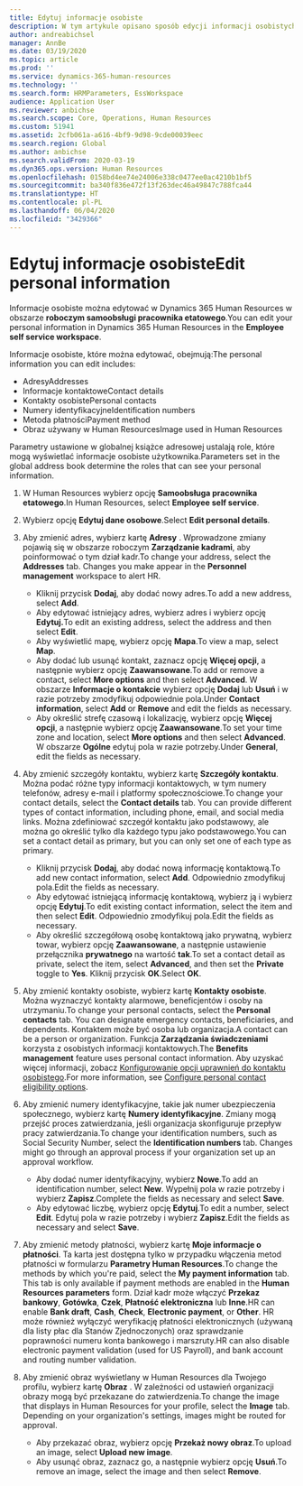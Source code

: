 ```yaml
---
title: Edytuj informacje osobiste
description: W tym artykule opisano sposób edycji informacji osobistych w Samoobsłudze pracownika i menedżera.
author: andreabichsel
manager: AnnBe
ms.date: 03/19/2020
ms.topic: article
ms.prod: ''
ms.service: dynamics-365-human-resources
ms.technology: ''
ms.search.form: HRMParameters, EssWorkspace
audience: Application User
ms.reviewer: anbichse
ms.search.scope: Core, Operations, Human Resources
ms.custom: 51941
ms.assetid: 2cfb061a-a616-4bf9-9d98-9cde00039eec
ms.search.region: Global
ms.author: anbichse
ms.search.validFrom: 2020-03-19
ms.dyn365.ops.version: Human Resources
ms.openlocfilehash: 0158bd4ee74e24006e338c0477ee0ac4210b1bf5
ms.sourcegitcommit: ba340f836e472f13f263dec46a49847c788fca44
ms.translationtype: HT
ms.contentlocale: pl-PL
ms.lasthandoff: 06/04/2020
ms.locfileid: "3429366"
---
```

# <a name="edit-personal-information"></a><span data-ttu-id="8af2b-103">Edytuj informacje osobiste</span><span class="sxs-lookup"><span data-stu-id="8af2b-103">Edit personal information</span></span>

<span data-ttu-id="8af2b-104">Informacje osobiste można edytować w Dynamics 365 Human Resources w obszarze **roboczym samoobsługi pracownika etatowego**.</span><span class="sxs-lookup"><span data-stu-id="8af2b-104">You can edit your personal information in Dynamics 365 Human Resources in the **Employee self service workspace**.</span></span>

<span data-ttu-id="8af2b-105">Informacje osobiste, które można edytować, obejmują:</span><span class="sxs-lookup"><span data-stu-id="8af2b-105">The personal information you can edit includes:</span></span>

- <span data-ttu-id="8af2b-106">Adresy</span><span class="sxs-lookup"><span data-stu-id="8af2b-106">Addresses</span></span>
- <span data-ttu-id="8af2b-107">Informacje kontaktowe</span><span class="sxs-lookup"><span data-stu-id="8af2b-107">Contact details</span></span>
- <span data-ttu-id="8af2b-108">Kontakty osobiste</span><span class="sxs-lookup"><span data-stu-id="8af2b-108">Personal contacts</span></span>
- <span data-ttu-id="8af2b-109">Numery identyfikacyjne</span><span class="sxs-lookup"><span data-stu-id="8af2b-109">Identification numbers</span></span>
- <span data-ttu-id="8af2b-110">Metoda płatności</span><span class="sxs-lookup"><span data-stu-id="8af2b-110">Payment method</span></span>
- <span data-ttu-id="8af2b-111">Obraz używany w Human Resources</span><span class="sxs-lookup"><span data-stu-id="8af2b-111">Image used in Human Resources</span></span>

<span data-ttu-id="8af2b-112">Parametry ustawione w globalnej książce adresowej ustalają role, które mogą wyświetlać informacje osobiste użytkownika.</span><span class="sxs-lookup"><span data-stu-id="8af2b-112">Parameters set in the global address book determine the roles that can see your personal information.</span></span>

1. <span data-ttu-id="8af2b-113">W Human Resources wybierz opcję **Samoobsługa pracownika etatowego**.</span><span class="sxs-lookup"><span data-stu-id="8af2b-113">In Human Resources, select **Employee self service**.</span></span>

2. <span data-ttu-id="8af2b-114">Wybierz opcję **Edytuj dane osobowe**.</span><span class="sxs-lookup"><span data-stu-id="8af2b-114">Select **Edit personal details**.</span></span>

3. <span data-ttu-id="8af2b-115">Aby zmienić adres, wybierz kartę **Adresy** . Wprowadzone zmiany pojawią się w obszarze roboczym **Zarządzanie kadrami**, aby poinformować o tym dział kadr.</span><span class="sxs-lookup"><span data-stu-id="8af2b-115">To change your address, select the **Addresses** tab. Changes you make appear in the **Personnel management** workspace to alert HR.</span></span> 

    - <span data-ttu-id="8af2b-116">Kliknij przycisk **Dodaj**, aby dodać nowy adres.</span><span class="sxs-lookup"><span data-stu-id="8af2b-116">To add a new address, select **Add**.</span></span>
    - <span data-ttu-id="8af2b-117">Aby edytować istniejący adres, wybierz adres i wybierz opcję **Edytuj.**</span><span class="sxs-lookup"><span data-stu-id="8af2b-117">To edit an existing address, select the address and then select **Edit**.</span></span>
    - <span data-ttu-id="8af2b-118">Aby wyświetlić mapę, wybierz opcję **Mapa**.</span><span class="sxs-lookup"><span data-stu-id="8af2b-118">To view a map, select **Map**.</span></span>
    - <span data-ttu-id="8af2b-119">Aby dodać lub usunąć kontakt, zaznacz opcję **Więcej opcji**, a następnie wybierz opcję **Zaawansowane**.</span><span class="sxs-lookup"><span data-stu-id="8af2b-119">To add or remove a contact, select **More options** and then select **Advanced**.</span></span> <span data-ttu-id="8af2b-120">W obszarze **Informacje o kontakcie** wybierz opcję **Dodaj** lub **Usuń** i w razie potrzeby zmodyfikuj odpowiednie pola.</span><span class="sxs-lookup"><span data-stu-id="8af2b-120">Under **Contact information**, select **Add** or **Remove** and edit the fields as necessary.</span></span>
    - <span data-ttu-id="8af2b-121">Aby określić strefę czasową i lokalizację, wybierz opcję **Więcej opcji**, a następnie wybierz opcję **Zaawansowane**.</span><span class="sxs-lookup"><span data-stu-id="8af2b-121">To set your time zone and location, select **More options** and then select **Advanced**.</span></span> <span data-ttu-id="8af2b-122">W obszarze **Ogólne** edytuj pola w razie potrzeby.</span><span class="sxs-lookup"><span data-stu-id="8af2b-122">Under **General**, edit the fields as necessary.</span></span>

4. <span data-ttu-id="8af2b-123">Aby zmienić szczegóły kontaktu, wybierz kartę **Szczegóły kontaktu**. Można podać różne typy informacji kontaktowych, w tym numery telefonów, adresy e-mail i platformy społecznościowe.</span><span class="sxs-lookup"><span data-stu-id="8af2b-123">To change your contact details, select the **Contact details** tab. You can provide different types of contact information, including phone, email, and social media links.</span></span> <span data-ttu-id="8af2b-124">Można zdefiniować szczegół kontaktu jako podstawowy, ale można go określić tylko dla każdego typu jako podstawowego.</span><span class="sxs-lookup"><span data-stu-id="8af2b-124">You can set a contact detail as primary, but you can only set one of each type as primary.</span></span> 

    - <span data-ttu-id="8af2b-125">Kliknij przycisk **Dodaj**, aby dodać nową informację kontaktową.</span><span class="sxs-lookup"><span data-stu-id="8af2b-125">To add new contact information, select **Add**.</span></span> <span data-ttu-id="8af2b-126">Odpowiednio zmodyfikuj pola.</span><span class="sxs-lookup"><span data-stu-id="8af2b-126">Edit the fields as necessary.</span></span>
    - <span data-ttu-id="8af2b-127">Aby edytować istniejącą informację kontaktową, wybierz ją i wybierz opcję **Edytuj**.</span><span class="sxs-lookup"><span data-stu-id="8af2b-127">To edit existing contact information, select the item and then select **Edit**.</span></span> <span data-ttu-id="8af2b-128">Odpowiednio zmodyfikuj pola.</span><span class="sxs-lookup"><span data-stu-id="8af2b-128">Edit the fields as necessary.</span></span>
    - <span data-ttu-id="8af2b-129">Aby określić szczegółową osobę kontaktową jako prywatną, wybierz towar, wybierz opcję **Zaawansowane**, a następnie ustawienie przełącznika **prywatnego** na wartość **tak**.</span><span class="sxs-lookup"><span data-stu-id="8af2b-129">To set a contact detail as private, select the item, select **Advanced**, and then set the **Private** toggle to **Yes**.</span></span> <span data-ttu-id="8af2b-130">Kliknij przycisk **OK**.</span><span class="sxs-lookup"><span data-stu-id="8af2b-130">Select **OK**.</span></span>
  
5. <span data-ttu-id="8af2b-131">Aby zmienić kontakty osobiste, wybierz kartę **Kontakty osobiste**. Można wyznaczyć kontakty alarmowe, beneficjentów i osoby na utrzymaniu.</span><span class="sxs-lookup"><span data-stu-id="8af2b-131">To change your personal contacts, select the **Personal contacts** tab. You can designate emergency contacts, beneficiaries, and dependents.</span></span> <span data-ttu-id="8af2b-132">Kontaktem może być osoba lub organizacja.</span><span class="sxs-lookup"><span data-stu-id="8af2b-132">A contact can be a person or organization.</span></span> <span data-ttu-id="8af2b-133">Funkcja **Zarządzania świadczeniami** korzysta z osobistych informacji kontaktowych.</span><span class="sxs-lookup"><span data-stu-id="8af2b-133">The **Benefits management** feature uses personal contact information.</span></span> <span data-ttu-id="8af2b-134">Aby uzyskać więcej informacji, zobacz [Konfigurowanie opcji uprawnień do kontaktu osobistego](hr-benefits-setup-contact-eligibility-options.md).</span><span class="sxs-lookup"><span data-stu-id="8af2b-134">For more information, see [Configure personal contact eligibility options](hr-benefits-setup-contact-eligibility-options.md).</span></span>

6. <span data-ttu-id="8af2b-135">Aby zmienić numery identyfikacyjne, takie jak numer ubezpieczenia społecznego, wybierz kartę **Numery identyfikacyjne**. Zmiany mogą przejść proces zatwierdzania, jeśli organizacja skonfiguruje przepływ pracy zatwierdzania.</span><span class="sxs-lookup"><span data-stu-id="8af2b-135">To change your identification numbers, such as Social Security Number, select the **Identification numbers** tab. Changes might go through an approval process if your organization set up an approval workflow.</span></span>

    - <span data-ttu-id="8af2b-136">Aby dodać numer identyfikacyjny, wybierz **Nowe**.</span><span class="sxs-lookup"><span data-stu-id="8af2b-136">To add an identification number, select **New**.</span></span> <span data-ttu-id="8af2b-137">Wypełnij pola w razie potrzeby i wybierz **Zapisz**.</span><span class="sxs-lookup"><span data-stu-id="8af2b-137">Complete the fields as necessary and select **Save**.</span></span>
    - <span data-ttu-id="8af2b-138">Aby edytować liczbę, wybierz opcję **Edytuj**.</span><span class="sxs-lookup"><span data-stu-id="8af2b-138">To edit a number, select **Edit**.</span></span> <span data-ttu-id="8af2b-139">Edytuj pola w razie potrzeby i wybierz **Zapisz**.</span><span class="sxs-lookup"><span data-stu-id="8af2b-139">Edit the fields as necessary and select **Save**.</span></span>

7. <span data-ttu-id="8af2b-140">Aby zmienić metody płatności, wybierz kartę **Moje informacje o płatności**. Ta karta jest dostępna tylko w przypadku włączenia metod płatności w formularzu **Parametry Human Resources**.</span><span class="sxs-lookup"><span data-stu-id="8af2b-140">To change the methods by which you're paid, select the **My payment information** tab. This tab is only available if payment methods are enabled in the **Human Resources parameters** form.</span></span> <span data-ttu-id="8af2b-141">Dział kadr może włączyć **Przekaz bankowy**, **Gotówka**, **Czek**, **Płatność elektroniczna** lub **Inne**.</span><span class="sxs-lookup"><span data-stu-id="8af2b-141">HR can enable **Bank draft**, **Cash**, **Check**, **Electronic payment**, or **Other**.</span></span> <span data-ttu-id="8af2b-142">HR może również wyłączyć weryfikację płatności elektronicznych (używaną dla listy płac dla Stanów Zjednoczonych) oraz sprawdzanie poprawności numeru konta bankowego i marszruty.</span><span class="sxs-lookup"><span data-stu-id="8af2b-142">HR can also disable electronic payment validation (used for US Payroll), and bank account and routing number validation.</span></span>

8. <span data-ttu-id="8af2b-143">Aby zmienić obraz wyświetlany w Human Resources dla Twojego profilu, wybierz kartę **Obraz** . W zależności od ustawień organizacji obrazy mogą być przekazane do zatwierdzenia.</span><span class="sxs-lookup"><span data-stu-id="8af2b-143">To change the image that displays in Human Resources for your profile, select the **Image** tab. Depending on your organization's settings, images might be routed for approval.</span></span>

    - <span data-ttu-id="8af2b-144">Aby przekazać obraz, wybierz opcję **Przekaż nowy obraz**.</span><span class="sxs-lookup"><span data-stu-id="8af2b-144">To upload an image, select **Upload new image**.</span></span>
    - <span data-ttu-id="8af2b-145">Aby usunąć obraz, zaznacz go, a następnie wybierz opcję **Usuń**.</span><span class="sxs-lookup"><span data-stu-id="8af2b-145">To remove an image, select the image and then select **Remove**.</span></span>

